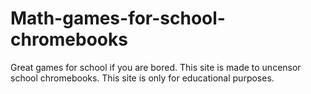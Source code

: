 # Math-games-for-school-chromebooks
Great games for school if you are bored. This site is made to uncensor school chromebooks. This site is only for educational purposes.
